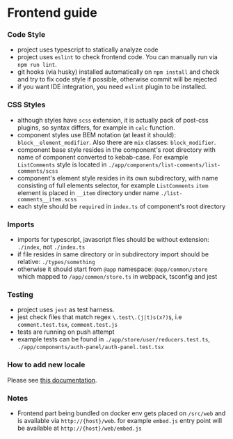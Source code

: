 # Frontend guide

### Code Style

- project uses typescript to statically analyze code
- project uses `eslint` to check frontend code. You can manually run via `npm run lint`.
- git hooks (via husky) installed automatically on `npm install` and check and try to fix code style if possible, otherwise commit will be rejected
- if you want IDE integration, you need `eslint` plugin to be installed.

### CSS Styles

- although styles have `scss` extension, it is actually pack of post-css plugins, so syntax differs, for example in `calc` function.
- component styles use BEM notation (at least it should): `block__element_modifier`. Also there are `mix` classes: `block_modifier`.
- component base style resides in the component's root directory with name of component converted to kebab-case. For example `ListComments` style is located in `./app/components/list-comments/list-comments/scss`
- component's element style resides in its own subdirectory, with name consisting of full elements selector, for example `ListComments` `item` element is placed in `__item` directory under name `./list-comments__item.scss`
- each style should be `require`d in `index.ts` of component's root directory

### Imports

- imports for typescript, javascript files should be without extension: `./index`, not `./index.ts`
- if file resides in same directory or in subdirectory import should be relative: `./types/something`
- otherwise it should start from `@app` namespace: `@app/common/store` which mapped to `/app/common/store.ts` in webpack, tsconfig and jest

### Testing

- project uses `jest` as test harness.
- jest check files that match regex `\.test\.(j|t)s(x?)$`, i.e `comment.test.tsx`, `comment.test.js`
- tests are running on push attempt
- example tests can be found in `./app/store/user/reducers.test.ts`, `./app/components/auth-panel/auth-panel.test.tsx`

### How to add new locale

Please see [this documentation](https://github.com/80x86/remark42/blob/master/docs/translation.md).

### Notes

- Frontend part being bundled on docker env gets placed on `/src/web` and is available via `http://{host}/web`. for example `embed.js` entry point will be available at `http://{host}/web/embed.js`
